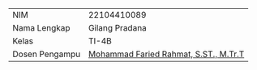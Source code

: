 |  |  |
|--|--|
| NIM | 22104410089 |
| Nama Lengkap | Gilang Pradana |
| Kelas | TI-4B |
| Dosen Pengampu | [Mohammad Faried Rahmat, S.ST., M.Tr.T](https://github.com/fariedrahmat) |
